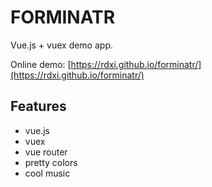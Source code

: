 FORMINATR
======

Vue.js + vuex demo app.

Online demo: [https://rdxi.github.io/forminatr/](https://rdxi.github.io/forminatr/)

## Features
- vue.js
- vuex
- vue router
- pretty colors
- cool music